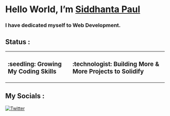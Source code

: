 <!-- Intro -->
# Hello World, I’m [Siddhanta Paul](https://github.com/Siddhanta19) </h1>

<h3> I have dedicated myself to Web Development.

## **Status :** 
<table>
    <tr>
        <td><h3>:seedling: Growing My <strong>Coding Skills</strong></h3></td>
        <td><h3>:technologist: Building <strong>More & More</strong> Projects <strong> to Solidify</strong></h3></td>
    </tr>
</table>

## **My Socials :** ️

[![Twitter](https://user-images.githubusercontent.com/13122796/178032018-6da37214-7474-4641-a1da-7af7db3a31cd.png)](https://twitter.com/Siddhanta101)

<!---
Siddhanta19/Siddhanta19 is a ✨ special ✨ repository because its `README.md` (this file) appears on your GitHub profile.
You can click the Preview link to take a look at your changes.
--->
